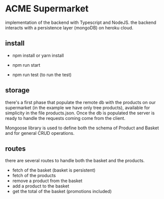 # ACME Supermarket
implementation of the backend with Typescript and NodeJS.
the backend interacts with a persistence layer (mongoDB) on heroku cloud.

## install

- npm install or yarn install

- npm run start

- npm run test (to run the test)

## storage
there's a first phase that populate the remote db with the products on our supermarket (in the example we have only tree products), available for simplicity in the file products.json.
Once the db is populated the server is ready to handle the requests coming come from the client.

Mongoose library is used to define both the schema of Product and Basket and for general CRUD operations.

## routes
there are several routes to handle both the basket and the products.
- fetch of the basket (basket is persistent)
- fetch of the products
- remove a product from the basket
- add a product to the basket
- get the total of the basket (promotions included)



